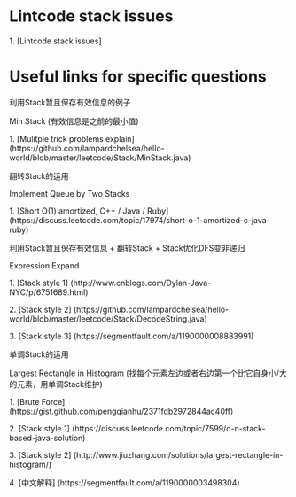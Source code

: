 # Lintcode stack issues
<p>1. [Lintcode stack issues]

# Useful links for specific questions
<p>利用Stack暂且保存有效信息的例子
<p>Min Stack (有效信息是之前的最小值)
<p>1. [Mulitple trick problems explain] (https://github.com/lampardchelsea/hello-world/blob/master/leetcode/Stack/MinStack.java)

<p>翻转Stack的运用
<p>Implement Queue by Two Stacks
<p>1. [Short O(1) amortized, C++ / Java / Ruby] (https://discuss.leetcode.com/topic/17974/short-o-1-amortized-c-java-ruby)

<p>利用Stack暂且保存有效信息 + 翻转Stack + Stack优化DFS变非递归
<p>Expression Expand
<p>1. [Stack style 1] (http://www.cnblogs.com/Dylan-Java-NYC/p/6751689.html)
<p>2. [Stack style 2] (https://github.com/lampardchelsea/hello-world/blob/master/leetcode/Stack/DecodeString.java)
<p>3. [Stack style 3] (https://segmentfault.com/a/1190000008883991)

<p>单调Stack的运用
<p>Largest Rectangle in Histogram (找每个元素左边或者右边第一个比它自身小/大的元素，用单调Stack维护)
<p>1. [Brute Force] (https://gist.github.com/pengqianhu/2371fdb2972844ac40ff)
<p>2. [Stack style 1] (https://discuss.leetcode.com/topic/7599/o-n-stack-based-java-solution)
<p>3. [Stack style 2] (http://www.jiuzhang.com/solutions/largest-rectangle-in-histogram/)
<p>4. [中文解释] (https://segmentfault.com/a/1190000003498304)
